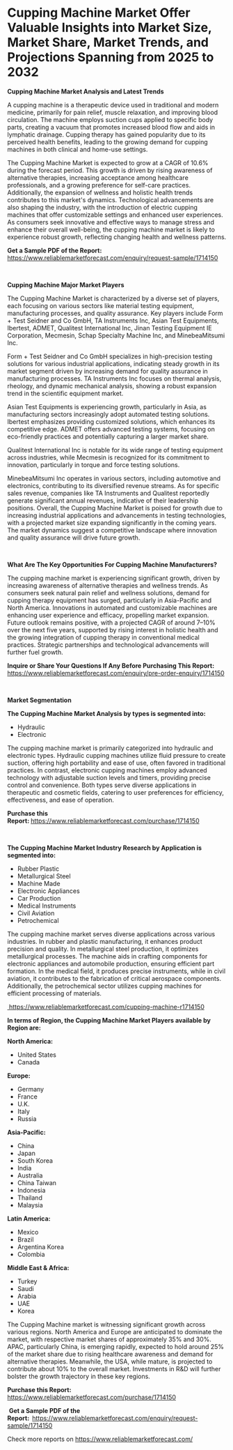 <p><h1>Cupping Machine Market Offer Valuable Insights into Market Size, Market Share, Market Trends, and Projections Spanning from 2025 to 2032</h1></p><p><strong>Cupping Machine Market Analysis and Latest Trends</strong></p>
<p><p>A cupping machine is a therapeutic device used in traditional and modern medicine, primarily for pain relief, muscle relaxation, and improving blood circulation. The machine employs suction cups applied to specific body parts, creating a vacuum that promotes increased blood flow and aids in lymphatic drainage. Cupping therapy has gained popularity due to its perceived health benefits, leading to the growing demand for cupping machines in both clinical and home-use settings.</p><p>The Cupping Machine Market is expected to grow at a CAGR of 10.6% during the forecast period. This growth is driven by rising awareness of alternative therapies, increasing acceptance among healthcare professionals, and a growing preference for self-care practices. Additionally, the expansion of wellness and holistic health trends contributes to this market's dynamics. Technological advancements are also shaping the industry, with the introduction of electric cupping machines that offer customizable settings and enhanced user experiences. As consumers seek innovative and effective ways to manage stress and enhance their overall well-being, the cupping machine market is likely to experience robust growth, reflecting changing health and wellness patterns.</p></p>
<p><strong>Get a Sample PDF of the Report:&nbsp;</strong> <a href="https://www.reliablemarketforecast.com/enquiry/request-sample/1714150?utm_campaign=1743&utm_medium=2&utm_source=Github&utm_content=ia&utm_term=11012025&utm_id=cupping-machine">https://www.reliablemarketforecast.com/enquiry/request-sample/1714150</a></p>
<p>&nbsp;</p>
<p><strong>Cupping Machine Major Market Players</strong></p>
<p><p>The Cupping Machine Market is characterized by a diverse set of players, each focusing on various sectors like material testing equipment, manufacturing processes, and quality assurance. Key players include Form + Test Seidner and Co GmbH, TA Instruments Inc, Asian Test Equipments, Ibertest, ADMET, Qualitest International Inc, Jinan Testing Equipment IE Corporation, Mecmesin, Schap Specialty Machine Inc, and MinebeaMitsumi Inc.</p><p>Form + Test Seidner and Co GmbH specializes in high-precision testing solutions for various industrial applications, indicating steady growth in its market segment driven by increasing demand for quality assurance in manufacturing processes. TA Instruments Inc focuses on thermal analysis, rheology, and dynamic mechanical analysis, showing a robust expansion trend in the scientific equipment market.</p><p>Asian Test Equipments is experiencing growth, particularly in Asia, as manufacturing sectors increasingly adopt automated testing solutions. Ibertest emphasizes providing customized solutions, which enhances its competitive edge. ADMET offers advanced testing systems, focusing on eco-friendly practices and potentially capturing a larger market share.</p><p>Qualitest International Inc is notable for its wide range of testing equipment across industries, while Mecmesin is recognized for its commitment to innovation, particularly in torque and force testing solutions.</p><p>MinebeaMitsumi Inc operates in various sectors, including automotive and electronics, contributing to its diversified revenue streams. As for specific sales revenue, companies like TA Instruments and Qualitest reportedly generate significant annual revenues, indicative of their leadership positions. Overall, the Cupping Machine Market is poised for growth due to increasing industrial applications and advancements in testing technologies, with a projected market size expanding significantly in the coming years. The market dynamics suggest a competitive landscape where innovation and quality assurance will drive future growth.</p></p>
<p>&nbsp;</p>
<p><strong>What Are The Key Opportunities For Cupping Machine Manufacturers?</strong></p>
<p><p>The cupping machine market is experiencing significant growth, driven by increasing awareness of alternative therapies and wellness trends. As consumers seek natural pain relief and wellness solutions, demand for cupping therapy equipment has surged, particularly in Asia-Pacific and North America. Innovations in automated and customizable machines are enhancing user experience and efficacy, propelling market expansion. Future outlook remains positive, with a projected CAGR of around 7–10% over the next five years, supported by rising interest in holistic health and the growing integration of cupping therapy in conventional medical practices. Strategic partnerships and technological advancements will further fuel growth.</p></p>
<p><strong>Inquire or Share Your Questions If Any Before Purchasing This Report:</strong> <a href="https://www.reliablemarketforecast.com/enquiry/pre-order-enquiry/1714150?utm_campaign=1743&utm_medium=2&utm_source=Github&utm_content=ia&utm_term=11012025&utm_id=cupping-machine">https://www.reliablemarketforecast.com/enquiry/pre-order-enquiry/1714150</a></p>
<p>&nbsp;</p>
<p><strong>Market Segmentation</strong></p>
<p><strong>The Cupping Machine Market Analysis by types is segmented into:</strong></p>
<p><ul><li>Hydraulic</li><li>Electronic</li></ul></p>
<p><p>The cupping machine market is primarily categorized into hydraulic and electronic types. Hydraulic cupping machines utilize fluid pressure to create suction, offering high portability and ease of use, often favored in traditional practices. In contrast, electronic cupping machines employ advanced technology with adjustable suction levels and timers, providing precise control and convenience. Both types serve diverse applications in therapeutic and cosmetic fields, catering to user preferences for efficiency, effectiveness, and ease of operation.</p></p>
<p><strong>Purchase this Report:&nbsp;</strong><a href="https://www.reliablemarketforecast.com/purchase/1714150?utm_campaign=1743&utm_medium=2&utm_source=Github&utm_content=ia&utm_term=11012025&utm_id=cupping-machine">https://www.reliablemarketforecast.com/purchase/1714150</a></p>
<p>&nbsp;</p>
<p><strong>The Cupping Machine Market Industry Research by Application is segmented into:</strong></p>
<p><ul><li>Rubber Plastic</li><li>Metallurgical Steel</li><li>Machine Made</li><li>Electronic Appliances</li><li>Car Production</li><li>Medical Instruments</li><li>Civil Aviation</li><li>Petrochemical</li></ul></p>
<p><p>The cupping machine market serves diverse applications across various industries. In rubber and plastic manufacturing, it enhances product precision and quality. In metallurgical steel production, it optimizes metallurgical processes. The machine aids in crafting components for electronic appliances and automobile production, ensuring efficient part formation. In the medical field, it produces precise instruments, while in civil aviation, it contributes to the fabrication of critical aerospace components. Additionally, the petrochemical sector utilizes cupping machines for efficient processing of materials.</p></p>
<p><a href="https://www.reliablemarketforecast.com/cupping-machine-r1714150?utm_campaign=1743&utm_medium=2&utm_source=Github&utm_content=ia&utm_term=11012025&utm_id=cupping-machine">&nbsp;https://www.reliablemarketforecast.com/cupping-machine-r1714150</a></p>
<p><strong>In terms of Region, the Cupping Machine Market Players available by Region are:</strong></p>
<p>
    <p> <strong> North America: </strong>
        <ul>
            <li>United States</li>
            <li>Canada</li>
        </ul>
        </p> 
    <p> <strong> Europe: </strong>
        <ul>
            <li>Germany</li>
            <li>France</li>
            <li>U.K.</li>
            <li>Italy</li>
            <li>Russia</li>
        </ul>
        </p> 
    <p> <strong> Asia-Pacific: </strong>
        <ul>
            <li>China</li>
            <li>Japan</li>
            <li>South Korea</li>
            <li>India</li>
            <li>Australia</li>
            <li>China Taiwan</li>
            <li>Indonesia</li>
            <li>Thailand</li>
            <li>Malaysia</li>
        </ul>
        </p> 
    <p> <strong> Latin America: </strong>
        <ul>
            <li>Mexico</li>
            <li>Brazil</li>
            <li>Argentina Korea</li>
            <li>Colombia</li>
        </ul>
        </p> 
    <p> <strong> Middle East & Africa: </strong>
        <ul>
            <li>Turkey</li>
            <li>Saudi</li>
            <li>Arabia</li>
            <li>UAE</li>
            <li>Korea</li>
        </ul>
    </p>
    </p>
<p><p>The Cupping Machine market is witnessing significant growth across various regions. North America and Europe are anticipated to dominate the market, with respective market shares of approximately 35% and 30%. APAC, particularly China, is emerging rapidly, expected to hold around 25% of the market share due to rising healthcare awareness and demand for alternative therapies. Meanwhile, the USA, while mature, is projected to contribute about 10% to the overall market. Investments in R&D will further bolster the growth trajectory in these key regions.</p></p>
<p><strong>Purchase this Report: </strong><a href="https://www.reliablemarketforecast.com/purchase/1714150?utm_campaign=1743&utm_medium=2&utm_source=Github&utm_content=ia&utm_term=11012025&utm_id=cupping-machine">https://www.reliablemarketforecast.com/purchase/1714150</a></p>
<p>&nbsp;<strong>Get a Sample PDF of the Report:&nbsp;&nbsp;</strong><a href="https://www.reliablemarketforecast.com/enquiry/request-sample/1714150?utm_campaign=1743&utm_medium=2&utm_source=Github&utm_content=ia&utm_term=11012025&utm_id=cupping-machine">https://www.reliablemarketforecast.com/enquiry/request-sample/1714150</a></p>
<p><strong></strong></p>
<p>Check more reports on <a href="https://www.reliablemarketforecast.com/?utm_campaign=1743&utm_medium=2&utm_source=Github&utm_content=ia&utm_term=11012025&utm_id=cupping-machine">https://www.reliablemarketforecast.com/</a></p>
